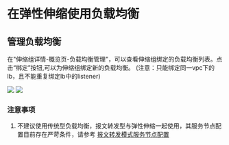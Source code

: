 # 在弹性伸缩使用负载均衡

## 管理负载均衡
在"伸缩组详情-概览页-负载均衡管理"，可以查看伸缩组绑定的负载均衡列表。点击“绑定”按钮,可以为伸缩组绑定新的负载均衡。
(注意：只能绑定同一vpc下的lb，且不能重复绑定lb中的listener)

![](/images/lb_manage_1.png)
![](/images/lb_manage_2.png)

### 注意事项

1. 不建议使用传统型负载均衡，报文转发型与弹性伸缩一起使用，其服务节点配置目前存在严苛条件，请参考 [报文转发模式服务节点配置
   ](https://docs.ucloud.cn/ulb/guide/realserver/editrealserver)